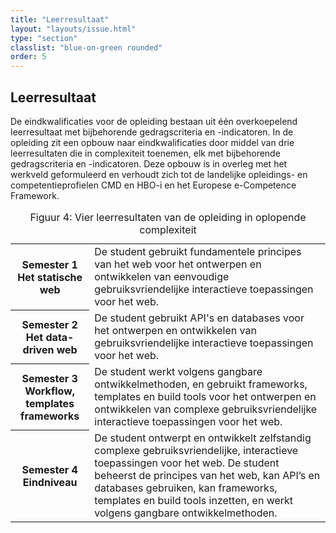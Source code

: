 ```yaml
---
title: "Leerresultaat"
layout: "layouts/issue.html"
type: "section"
classlist: "blue-on-green rounded"
order: 5
---
```


## Leerresultaat

De eindkwalificaties voor de opleiding bestaan uit één overkoepelend leerresultaat
met bijbehorende gedragscriteria en -indicatoren. In de opleiding zit een opbouw
naar eindkwalificaties door middel van drie leerresultaten die in complexiteit
toenemen, elk met bijbehorende gedragscriteria en -indicatoren. Deze opbouw is
in overleg met het werkveld geformuleerd en verhoudt zich tot de landelijke
opleidings- en competentieprofielen CMD en HBO-i en het Europese e-Competence
Framework.

<table class="leerresultaat">
<caption>Figuur 4: Vier leerresultaten van de opleiding in oplopende complexiteit</caption>
<tr>
  <th>Semester 1<br>Het statische web</th>
  <td>De student gebruikt fundamentele principes van het web voor het ontwerpen
  en ontwikkelen van eenvoudige gebruiksvriendelijke interactieve toepassingen
  voor het web.</td>
</tr>
<tr>
  <th>Semester 2<br> Het data-driven web</th>
  <td>De student gebruikt API's en databases voor het ontwerpen en ontwikkelen
  van gebruiksvriendelijke interactieve toepassingen voor het web.</td>
</tr>
<tr>
  <th>Semester 3<br> Workflow, templates frameworks</th>
  <td>De student werkt volgens gangbare ontwikkelmethoden, en gebruikt frameworks,
  templates en build tools voor het ontwerpen en ontwikkelen van complexe
  gebruiksvriendelijke interactieve toepassingen voor het web.</td>
</tr>
<tr>
  <th>Semester 4<br> Eindniveau</th>
  <td>De student ontwerpt en ontwikkelt zelfstandig complexe gebruiksvriendelijke,
  interactieve toepassingen voor het web. De student beheerst de principes van het
  web, kan API’s en databases gebruiken, kan frameworks, templates en build tools
  inzetten, en werkt volgens gangbare ontwikkelmethoden.</td>
</tr>
</table>
